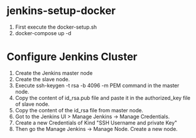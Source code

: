 # jenkins-setup-docker

  1. First execute the docker-setup.sh
  2. docker-compose up -d

# Configure Jenkins Cluster
  
  1. Create the Jenkins master node
  2. Create the slave node.
  3. Execute ssh-keygen -t rsa -b 4096 -m PEM command in the master node.
  4. Copy the content of id_rsa.pub file and paste it in the authorized_key file of slave node.
  5. Copy the content of the id_rsa file from master node.
  6. Got to the Jenkins UI > Manage Jenkins -> Manage Credentials.
  7. Create a new Credentials of Kind "SSH Username and private Key"
  8. Then go the Manage Jenkins -> Manage Node. Create a new node.
